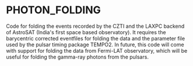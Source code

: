 # PHOTON_FOLDING
Code for folding the events recorded by the CZTI and the LAXPC backend of AstroSAT (India's first space based observatory).
It requires the barycentric corrected eventfiles for folding the data and the parameter file used by the pulsar timing package TEMPO2.
In future, this code will come with support for folding the data from Fermi-LAT observatory, which will be useful for folding the gamma-ray photons from the pulsars.

